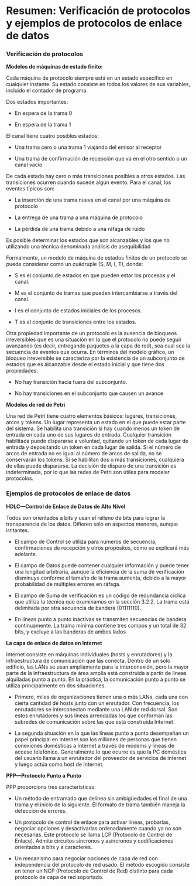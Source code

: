 

# **Resumen: Verificación de protocolos y ejemplos de protocolos de enlace de datos**

  

### **Verificación de protocolos**

**Modelos de máquinas de estado finito:**

Cada máquina de protocolo siempre está en un estado específico en cualquier instante. Su estado consiste en todos los valores de sus variables, incluido el contador de programa.

Dos estados importantes:

-   En espera de la trama 0
    
-   En espera de la trama 1
    

El canal tiene cuatro posibles estados:

-   Una trama cero o una trama 1 viajando del emisor al receptor
    
-   Una trama de confirmación de recepción que va en el otro sentido o un canal vacío
    

  

De cada estado hay cero o más transiciones posibles a otros estados. Las transiciones ocurren cuando sucede algún evento. Para el canal, los eventos típicos son:

-   La inserción de una trama nueva en el canal por una máquina de protocolo
    
-   La entrega de una trama a una máquina de protocolo
    
-   La pérdida de una trama debido a una ráfaga de ruido
    

Es posible determinar los estados que son alcanzables y los que no utilizando una técnica denominada análisis de asequibilidad

  

Formalmente, un modelo de máquina de estados finitos de un protocolo se puede considerar como un cuádruple (S, M, I, T), donde:

-   S es el conjunto de estados en que pueden estar los procesos y el canal.
    
-   M es el conjunto de tramas que pueden intercambiarse a través del canal.
    
-   I es el conjunto de estados iniciales de los procesos.
    
-   T es el conjunto de transiciones entre los estados.
    

  

Otra propiedad importante de un protocolo es la ausencia de bloqueos irreversibles que es una situación en la que el protocolo no puede seguir avanzando (es decir, entregando paquetes a la capa de red), sea cual sea la secuencia de eventos que ocurra. En términos del modelo gráfico, un bloqueo irreversible se caracteriza por la existencia de un subconjunto de estados que es alcanzable desde el estado inicial y que tiene dos propiedades:

-   No hay transición hacia fuera del subconjunto.
    
-   No hay transiciones en el subconjunto que causen un avance
    

  

**Modelos de red de Petri**

Una red de Petri tiene cuatro elementos básicos: lugares, transiciones, arcos y tokens. Un lugar representa un estado en el que puede estar parte del sistema. Se habilita una transición si hay cuando menos un token de entrada en cada uno de sus lugares de entrada. Cualquier transición habilitada puede dispararse a voluntad, quitando un token de cada lugar de entrada y depositando un token en cada lugar de salida. Si el número de arcos de entrada no es igual al número de arcos de salida, no se conservarán los tokens. Si se habilitan dos o más transiciones, cualquiera de ellas puede dispararse. La decisión de disparo de una transición es indeterminada, por lo que las redes de Petri son útiles para modelar protocolos.



### **Ejemplos de protocolos de enlace de datos**



  

**HDLC—Control de Enlace de Datos de Alto Nivel**
    

Todos son orientados a bits y usan el relleno de bits para lograr la transparencia de los datos. Difieren sólo en aspectos menores, aunque irritantes.

-   El campo de Control se utiliza para números de secuencia, confirmaciones de recepción y otros propósitos, como se explicará más adelante.
    
-   El campo de Datos puede contener cualquier información y puede tener una longitud arbitraria, aunque la eficiencia de la suma de verificación disminuye conforme el tamaño de la trama aumenta, debido a la mayor probabilidad de múltiples errores en ráfaga.
    
-   El campo de Suma de verificación es un código de redundancia cíclica que utiliza la técnica que examinamos en la sección 3.2.2. La trama está delimitada por otra secuencia de bandera (01111110).
    
-   En líneas punto a punto inactivas se transmiten secuencias de bandera continuamente. La trama mínima contiene tres campos y un total de 32 bits, y excluye a las banderas de ambos lados
    

**La capa de enlace de datos en Internet**
    

Internet consiste en máquinas individuales (hosts y enrutadores) y la infraestructura de comunicación que las conecta. Dentro de un solo edificio, las LANs se usan ampliamente para la interconexión, pero la mayor parte de la infraestructura de área amplia está construida a partir de líneas alquiladas punto a punto. En la práctica, la comunicación punto a punto se utiliza principalmente en dos situaciones.

-   Primero, miles de organizaciones tienen una o más LANs, cada una con cierta cantidad de hosts junto con un enrutador. Con frecuencia, los enrutadores se interconectan mediante una LAN de red dorsal. Son estos enrutadores y sus líneas arrendadas los que conforman las subredes de comunicación sobre las que está construida Internet.
    
-   La segunda situación en la que las líneas punto a punto desempeñan un papel principal en Internet son los millones de personas que tienen conexiones domésticas a Internet a través de módems y líneas de acceso telefónico. Generalmente lo que ocurre es que la PC doméstica del usuario llama a un enrutador del proveedor de servicios de Internet y luego actúa como host de Internet.
    

**PPP—Protocolo Punto a Punto**
    

PPP proporciona tres características:

-   Un método de entramado que delinea sin ambigüedades el final de una trama y el inicio de la siguiente. El formato de trama también maneja la detección de errores.
    
-   Un protocolo de control de enlace para activar líneas, probarlas, negociar opciones y desactivarlas ordenadamente cuando ya no son necesarias. Este protocolo se llama LCP (Protocolo de Control de Enlace). Admite circuitos síncronos y asíncronos y codificaciones orientadas a bits y a caracteres.
    
-   Un mecanismo para negociar opciones de capa de red con independencia del protocolo de red usado. El método escogido consiste en tener un NCP (Protocolo de Control de Red) distinto para cada protocolo de capa de red soportado.